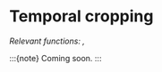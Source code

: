 Temporal cropping
=================

*Relevant functions: [](#noisebase.torch.projective.backproject_pixel_centers), [](#noisebase.projective.FlipRotate)*

:::{note}
Coming soon.
:::